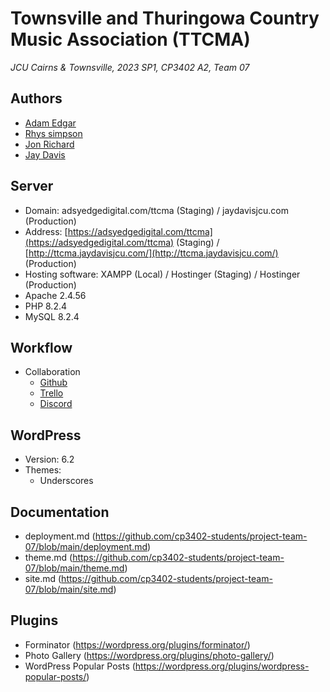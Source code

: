 # Townsville and Thuringowa Country Music Association (TTCMA)
*JCU Cairns & Townsville, 2023 SP1, CP3402 A2, Team 07*

## Authors
 - [Adam Edgar](https://github.com/AdsyEdge)
 - [Rhys simpson](https://github.com/rhys-simpson)
 - [Jon Richard](https://github.com/Jon-Dionson)
 - [Jay Davis](https://github.com/Jay-Davis-191)

## Server
 - Domain: adsyedgedigital.com/ttcma (Staging) / jaydavisjcu.com (Production)
 - Address: [https://adsyedgedigital.com/ttcma](https://adsyedgedigital.com/ttcma) (Staging) / [http://ttcma.jaydavisjcu.com/](http://ttcma.jaydavisjcu.com/) (Production)
 - Hosting software: XAMPP (Local) / Hostinger (Staging) / Hostinger (Production)
 - Apache 2.4.56
 - PHP 8.2.4
 - MySQL 8.2.4

## Workflow
 - Collaboration
   - [Github](https://github.com/cp3402-students/project-team-07)
   - [Trello](https://trello.com/b/cWmwdbRf/cms-team-7-web-project-dev-template)
   - [Discord](https://discord.gg/yD2JnmrXQa)

## WordPress
 - Version: 6.2
 - Themes:
   - Underscores

## Documentation
- deployment.md (https://github.com/cp3402-students/project-team-07/blob/main/deployment.md)
- theme.md (https://github.com/cp3402-students/project-team-07/blob/main/theme.md)
- site.md (https://github.com/cp3402-students/project-team-07/blob/main/site.md)

## Plugins
 - Forminator (https://wordpress.org/plugins/forminator/)
 - Photo Gallery (https://wordpress.org/plugins/photo-gallery/)
 - WordPress Popular Posts (https://wordpress.org/plugins/wordpress-popular-posts/)
